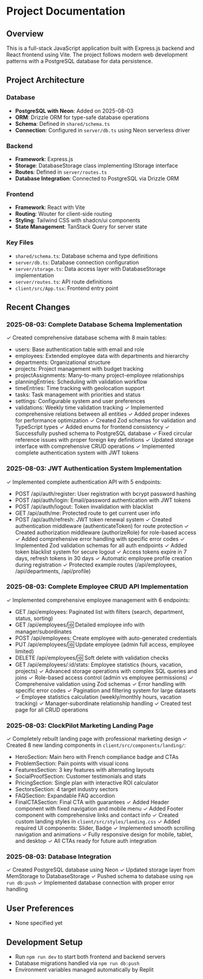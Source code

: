 # Project Documentation

## Overview
This is a full-stack JavaScript application built with Express.js backend and React frontend using Vite. The project follows modern web development patterns with a PostgreSQL database for data persistence.

## Project Architecture

### Database
- **PostgreSQL with Neon**: Added on 2025-08-03
- **ORM**: Drizzle ORM for type-safe database operations
- **Schema**: Defined in `shared/schema.ts`
- **Connection**: Configured in `server/db.ts` using Neon serverless driver

### Backend
- **Framework**: Express.js
- **Storage**: DatabaseStorage class implementing IStorage interface
- **Routes**: Defined in `server/routes.ts`
- **Database Integration**: Connected to PostgreSQL via Drizzle ORM

### Frontend
- **Framework**: React with Vite
- **Routing**: Wouter for client-side routing
- **Styling**: Tailwind CSS with shadcn/ui components
- **State Management**: TanStack Query for server state

### Key Files
- `shared/schema.ts`: Database schema and type definitions
- `server/db.ts`: Database connection configuration
- `server/storage.ts`: Data access layer with DatabaseStorage implementation
- `server/routes.ts`: API route definitions
- `client/src/App.tsx`: Frontend entry point

## Recent Changes

### 2025-08-03: Complete Database Schema Implementation
✓ Created comprehensive database schema with 8 main tables:
  - users: Base authentication table with email and role
  - employees: Extended employee data with departments and hierarchy
  - departments: Organizational structure
  - projects: Project management with budget tracking
  - projectAssignments: Many-to-many project-employee relationships
  - planningEntries: Scheduling with validation workflow
  - timeEntries: Time tracking with geolocation support
  - tasks: Task management with priorities and status
  - settings: Configurable system and user preferences
  - validations: Weekly time validation tracking
✓ Implemented comprehensive relations between all entities
✓ Added proper indexes for performance optimization
✓ Created Zod schemas for validation and TypeScript types
✓ Added enums for frontend consistency
✓ Successfully pushed schema to PostgreSQL database
✓ Fixed circular reference issues with proper foreign key definitions
✓ Updated storage interface with comprehensive CRUD operations
✓ Implemented complete authentication system with JWT tokens

### 2025-08-03: JWT Authentication System Implementation
✓ Implemented complete authentication API with 5 endpoints:
  - POST /api/auth/register: User registration with bcrypt password hashing
  - POST /api/auth/login: Email/password authentication with JWT tokens  
  - POST /api/auth/logout: Token invalidation with blacklist
  - GET /api/auth/me: Protected route to get current user info
  - POST /api/auth/refresh: JWT token renewal system
✓ Created authentication middleware (authenticateToken) for route protection
✓ Created authorization middleware (authorizeRole) for role-based access
✓ Added comprehensive error handling with specific error codes
✓ Implemented Zod validation schemas for all auth endpoints
✓ Added token blacklist system for secure logout
✓ Access tokens expire in 7 days, refresh tokens in 30 days
✓ Automatic employee profile creation during registration
✓ Protected example routes (/api/employees, /api/departments, /api/profile)

### 2025-08-03: Complete Employee CRUD API Implementation
✓ Implemented comprehensive employee management with 6 endpoints:
  - GET /api/employees: Paginated list with filters (search, department, status, sorting)
  - GET /api/employees/:id: Detailed employee info with manager/subordinates
  - POST /api/employees: Create employee with auto-generated credentials
  - PUT /api/employees/:id: Update employee (admin full access, employee limited)
  - DELETE /api/employees/:id: Soft delete with validation checks
  - GET /api/employees/:id/stats: Employee statistics (hours, vacation, projects)
✓ Advanced storage operations with complex SQL queries and joins
✓ Role-based access control (admin vs employee permissions)
✓ Comprehensive validation using Zod schemas
✓ Error handling with specific error codes
✓ Pagination and filtering system for large datasets
✓ Employee statistics calculation (weekly/monthly hours, vacation tracking)
✓ Manager-subordinate relationship handling
✓ Created test page for all CRUD operations

### 2025-08-03: ClockPilot Marketing Landing Page
✓ Completely rebuilt landing page with professional marketing design
✓ Created 8 new landing components in `client/src/components/landing/`:
  - HeroSection: Main hero with French compliance badge and CTAs
  - ProblemSection: Pain points with visual icons
  - FeaturesSection: 3 key features with alternating layouts
  - SocialProofSection: Customer testimonials and stats
  - PricingSection: Single plan with interactive ROI calculator
  - SectorsSection: 4 target industry sectors
  - FAQSection: Expandable FAQ accordion
  - FinalCTASection: Final CTA with guarantees
✓ Added Header component with fixed navigation and mobile menu
✓ Added Footer component with comprehensive links and contact info
✓ Created custom landing styles in `client/src/styles/landing.css`
✓ Added required UI components: Slider, Badge
✓ Implemented smooth scrolling navigation and animations
✓ Fully responsive design for mobile, tablet, and desktop
✓ All CTAs ready for future auth integration

### 2025-08-03: Database Integration  
✓ Created PostgreSQL database using Neon
✓ Updated storage layer from MemStorage to DatabaseStorage
✓ Pushed schema to database using `npm run db:push`
✓ Implemented database connection with proper error handling

## User Preferences
- None specified yet

## Development Setup
- Run `npm run dev` to start both frontend and backend servers
- Database migrations handled via `npm run db:push`
- Environment variables managed automatically by Replit